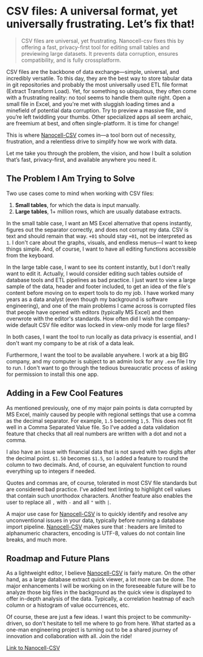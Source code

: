 # CSV files: A universal format, yet universally frustrating. Let’s fix that!

> CSV files are universal, yet frustrating. Nanocell-csv fixes this by offering a fast, privacy-first tool for editing small tables and previewing large datasets. It prevents data corruption, ensures compatibility, and is fully crossplatform.

CSV files are the backbone of data exchange—simple, universal, and incredibly versatile. To this day, they are the best way to store tabular data in git repositories and probably the most universally used ETL file format (Extract Transform Load).  Yet, for something so ubiquitous, they often come with a frustrating reality: no tool seems to handle them quite right. Open a small file in Excel, and you're met with sluggish loading times and a minefield of potential data corruption. Try to preview a massive file, and you’re left twiddling your thumbs. Other specialized apps all seem archaic, are freemium at best, and often single-platform. It is time for change!

This is where [Nanocell-CSV](https://www.nanocell-csv.com/) comes in—a tool born out of necessity, frustration, and a relentless drive to simplify how we work with data.

Let me take you through the problem, the vision, and how I built a solution that’s fast, privacy-first, and available anywhere you need it.

## The Problem I Am Trying to Solve

Two use cases come to mind when working with CSV files:

1. **Small tables**, for which the data is input manually.  
2. **Large tables**, 1+ million rows, which are usually database extracts.

In the small table case, I want an MS Excel alternative that opens instantly, figures out the separator correctly, and does not corrupt my data. CSV is text and should remain that way. `+01` should stay `+01`, not be interpreted as `1`. I don't care about the graphs, visuals, and endless menus—I want to keep things simple. And, of course, I want to have all editing functions accessible from the keyboard.

In the large table case, I want to see its content instantly, but I don't really want to edit it. Actually, I would consider editing such tables outside of database tools and ETL pipelines as bad practice. I just want to view a large sample of the data, header and footer included, to get an idea of the file's content before moving on to expert tools to do my job. I have worked many years as a data analyst (even though my background is software engineering), and one of the main problems I came across is corrupted files that people have opened with editors (typically MS Excel) and then overwrote with the editor's standards. How often did I wish the company-wide default CSV file editor was locked in view-only mode for large files?

In both cases, I want the tool to run locally as data privacy is essential, and I don't want my company to be at risk of a data leak. 

Furthermore, I want the tool to be available anywhere. I work at a big BIG company, and my computer is subject to an admin lock for any `.exe` file I try to run. I don't want to go through the tedious bureaucratic process of asking for permission to install this one app.



## Adding in a Few Cool Features

As mentioned previously, one of my major pain points is data corrupted by MS Excel, mainly caused by people with regional settings that use a comma as the decimal separator. For example, `1.5` becoming `1,5`. This does not fit well in a Comma Separated Value file. So I've added a data validation feature that checks that all real numbers are written with a dot and not a comma. 

I also have an issue with financial data that is not saved with two digits after the decimal point. `$1.50` becomes `$1.5`, so I added a feature to round the column to two decimals. And, of course, an equivalent function to round everything up to integers if needed. 

Quotes and commas are, of course, tolerated in most CSV file standards but are considered bad practice. I've added text linting to highlight cell values that contain such unorthodox characters. Another feature also enables the user to replace all `,` with `-` and all `"` with `|`.

A major use case for [Nanocell-CSV](https://www.nanocell-csv.com/) is to quickly identify and resolve any unconventional issues in your data, typically before running a database import pipeline. [Nanocell-CSV](https://www.nanocell-csv.com/) makes sure that : headers are limited to alphanumeric characters, encoding is UTF-8, values do not contain line breaks, and much more. 


## Roadmap and Future Plans

As a lightweight editor, I believe [Nanocell-CSV](https://www.nanocell-csv.com/) is fairly mature. On the other hand, as a large database extract quick viewer, a lot more can be done. The major enhancements I will be working on in the foreseeable future will be to analyze those big files in the background as the quick view is displayed to offer in-depth analysis of the data. Typically, a correlation heatmap of each column or a histogram of value occurrences, etc.

Of course, these are just a few ideas. I want this project to be community-driven, so don't hesitate to tell me where to go from here. What started as a one-man engineering project is turning out to be a shared journey of innovation and collaboration with all. Join the ride!

[Link to Nanocell-CSV](https://www.nanocell-csv.com/)
